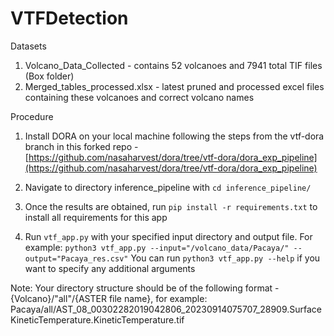 # VTFDetection

Datasets

1. Volcano_Data_Collected - contains 52 volcanoes and 7941 total TIF files (Box folder)
2. Merged_tables_processed.xlsx - latest pruned and processed excel files containing these volcanoes and correct volcano names

Procedure

1. Install DORA on your local machine following the steps from the vtf-dora branch in this forked repo
		-[https://github.com/nasaharvest/dora/tree/vtf-dora/dora_exp_pipeline](https://github.com/nasaharvest/dora/tree/vtf-dora/dora_exp_pipeline)

2. Navigate to directory inference_pipeline with `cd inference_pipeline/`

3. Once the results are obtained, run `pip install -r requirements.txt` to install all requirements for this app

4. Run `vtf_app.py` with your specified input directory and output file. For example: 
`python3 vtf_app.py --input="/volcano_data/Pacaya/" --output="Pacaya_res.csv"`
You can run `python3 vtf_app.py --help` if you want to specify any additional arguments

Note:
Your directory structure should be of the following format - {Volcano}/"all"/{ASTER file name}, for example:
Pacaya/all/AST_08_00302282019042806_20230914075707_28909.SurfaceKineticTemperature.KineticTemperature.tif



